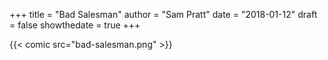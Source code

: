 +++
title = "Bad Salesman"
author = "Sam Pratt"
date = "2018-01-12"
draft = false
showthedate = true
+++

{{< comic src="bad-salesman.png" >}}
